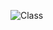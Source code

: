 ![Class](https://github.com/TCNJ-SE/RoJ-Spr23/blob/main/docs/uml-diagrams/Rails%20of%20Justice%20-%20Class%20Diagram.png)
